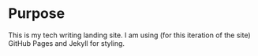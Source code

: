 # Purpose
This is my tech writing landing site. I am using (for this iteration of the site) GitHub Pages and Jekyll for styling.
